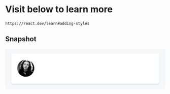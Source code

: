 # Visit below to learn more

    https://react.dev/learn#adding-styles

## Snapshot

![adding styles](public/adding-styles.png)
